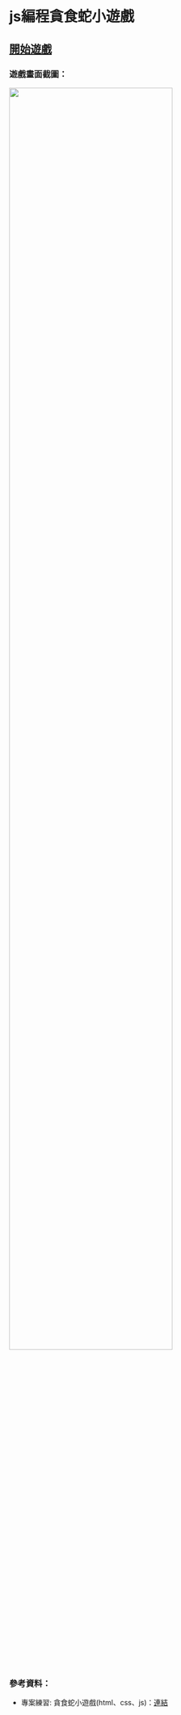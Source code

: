 # js編程貪食蛇小遊戲


## <a href="https://uatueun.github.io/snakegame/snake">開始遊戲</a>

### 遊戲畫面截圖：
<a href="https://uatueun.github.io/snakegame/snake"><img src="https://github.com/uatueun/snakegame/blob/master/snake.jpg?raw=true" width="80%" height="80%"></a>

### 參考資料：
  * 專案練習: 貪食蛇小遊戲(html、css、js)：<a href="https://medium.com/wei30172/%E5%B0%88%E6%A1%88%E7%B7%B4%E7%BF%92-%E8%B2%AA%E9%A3%9F%E8%9B%87%E5%B0%8F%E9%81%8A%E6%88%B2-html-css-js-9f6d55cdd17c">連結</a>



